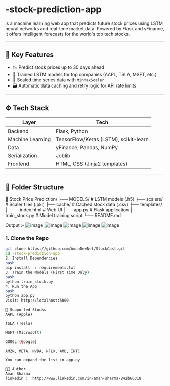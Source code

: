 # -stock-prediction-app
 is a machine learning web app that predicts future stock prices using LSTM neural networks and real-time market data. Powered by Flask and yFinance, it offers intelligent forecasts for the world's top tech stocks.

---

## 📌 Key Features

- 📉 Predict stock prices up to 30 days ahead
- 🚀 Trained LSTM models for top companies (AAPL, TSLA, MSFT, etc.)
- 🧠 Scaled time series data with `MinMaxScaler`
- 🗃️ Automatic data caching and retry logic for API rate limits

---

## ⚙️ Tech Stack

| Layer        | Tech                         |
|--------------|------------------------------|
| Backend      | Flask, Python                |
| Machine Learning | TensorFlow/Keras (LSTM), scikit-learn |
| Data         | yFinance, Pandas, NumPy      |
| Serialization| Joblib                       |
| Frontend     | HTML, CSS (Jinja2 templates) |

---

## 📂 Folder Structure
📁 Stock Price Prediction/
├── MODELS/ # LSTM models (.h5)
├── scalers/ # Scaler files (.pkl)
├── cache/ # Cached stock data (.csv)
├── templates/
│ └── index.html # Web UI
├── app.py # Flask application
├── train_stock.py # Model training script
└── README.md

Output :-
![image](https://github.com/user-attachments/assets/919b2163-6497-4979-8fd2-77d054a49861)
![image](https://github.com/user-attachments/assets/026b9797-fda2-4347-9757-f7812749e96a)
![image](https://github.com/user-attachments/assets/90637148-727b-4ad8-9583-9713d3b30bb4)
![image](https://github.com/user-attachments/assets/155dc338-da03-49bb-b3df-698bbf149913)
![image](https://github.com/user-attachments/assets/7d06a202-e2c9-4cdb-b14d-4578becb82e7)



### 1. Clone the Repo

```bash
git clone https://github.com/AmanDevNet/StockCast.git
cd -stock-prediction-app
2. Install Dependencies
bash
pip install -r requirements.txt
3. Train the Models (First Time Only)
bash
python train_stock.py
4. Run the App
bash
python app.py
Visit: http://localhost:5000

🎯 Supported Stocks
AAPL (Apple)

TSLA (Tesla)

MSFT (Microsoft)

GOOGL (Google)

AMZN, META, NVDA, NFLX, AMD, INTC

You can expand the list in app.py.

👨‍💻 Author
Aman Sharma
linkedin :  http://www.linkedin.com/in/aman-sharma-842b66318
